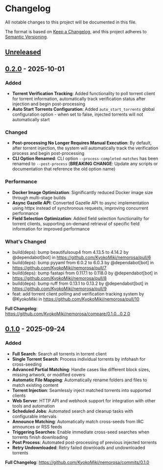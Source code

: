 # Changelog

All notable changes to this project will be documented in this file.

The format is based on [Keep a Changelog](https://keepachangelog.com/en/1.1.0/),
and this project adheres to [Semantic Versioning](https://semver.org/spec/v2.0.0.html).

## [Unreleased](https://github.com/KyokoMiki/nemorosa/compare/0.2.0...HEAD)

## [0.2.0](https://github.com/KyokoMiki/nemorosa/compare/0.1.0...0.2.0) - 2025-10-01

### Added

- **Torrent Verification Tracking**: Added functionality to poll torrent client for torrent information, automatically track verification status after injection and begin post-processing
- **Auto Start Torrents Configuration**: Added `auto_start_torrents` global configuration option - when set to false, injected torrents will not automatically start

### Changed

- **Post-processing No Longer Requires Manual Execution**: By default, after torrent injection, the system will automatically track the verification process and begin post-processing
- **CLI Option Renamed**: CLI option `--process-completed-matches` has been renamed to `--post-process` (**BREAKING CHANGE**: Update any scripts or documentation that reference the old option name)

### Performance

- **Docker Image Optimization**: Significantly reduced Docker image size through multi-stage builds
- **Async Gazelle API**: Converted Gazelle API to async implementation using httpx instead of synchronous requests, improving concurrent performance
- **Field Selection Optimization**: Added field selection functionality for torrent clients, supporting on-demand retrieval of specific field information for improved performance

### What's Changed

* build(deps): bump beautifulsoup4 from 4.13.5 to 4.14.2 by @dependabot[bot] in https://github.com/KyokoMiki/nemorosa/pull/6
* build(deps): bump pyyaml from 6.0.2 to 6.0.3 by @dependabot[bot] in https://github.com/KyokoMiki/nemorosa/pull/7
* build(deps): bump fastapi from 0.117.1 to 0.118.0 by @dependabot[bot] in https://github.com/KyokoMiki/nemorosa/pull/8
* build(deps): bump ruff from 0.13.1 to 0.13.2 by @dependabot[bot] in https://github.com/KyokoMiki/nemorosa/pull/9
* feat: add torrent client polling and verification tracking system by @KyokoMiki in https://github.com/KyokoMiki/nemorosa/pull/10

**Full Changelog**: https://github.com/KyokoMiki/nemorosa/compare/0.1.0...0.2.0

## [0.1.0](https://github.com/KyokoMiki/nemorosa/compare/0.0.1...0.1.0) - 2025-09-24

### Added

- **Full Search**: Search all torrents in torrent client
- **Single Torrent Search**: Process individual torrents by infohash for cross-seeding
- **Advanced Partial Matching**: Handle cases like different block sizes, missing artwork, or modified covers
- **Automatic File Mapping**: Automatically rename folders and files to match existing content
- **Torrent Injection**: Seamlessly inject matched torrents into supported clients
- **Web Server**: HTTP API and webhook support for integration with other tools and automation
- **Scheduled Jobs**: Automated search and cleanup tasks with configurable intervals
- **Announce Matching**: Automatically match cross-seeds from IRC announces or RSS feeds
- **Triggering Searches**: Enable immediate cross-seed searches when torrents finish downloading
- **Post Process**: Automated post-processing of previous injected torrents
- **Retry Undownloaded**: Retry failed downloads and undownloaded torrents

**Full Changelog**: https://github.com/KyokoMiki/nemorosa/commits/0.1.0
